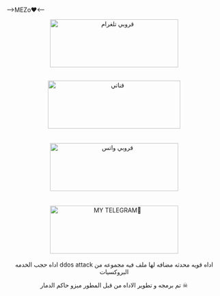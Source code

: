 <br>
-->MEZo❤<--
<div align="center">
  
<a href="https://t.me/+u9nrS-yRQB1iODNk"><img align="center" src="https://ibb.co/5Yf0TNv" alt="قروبي تلغرام" height="112" width="300" /></a>
<br>
<div>
<br>
  <div>
<a href="https://t.me/SJGDdw" target="blank"><img align="center" src="https://ibb.co/BZpgKRT" alt="قناتي" height="112" width="310" /></a>
  <div>
<br>
    <br>
    <div>
<a href="@BLACK1_HAT"><img align="center" src="https://ibb.co/WgWsMZW" alt="قروبي واتس" height="112" width="300" /></a>
<div>
  <br>
  <br>
  <div>
  <a href="https://t.me/+u9nrS-yRQB1iODNk"><img align="center" alt="MY TELEGRAM👿" height="112" width="300" /></a>
    <div>
<br>
اداه حجب الخدمه ddos attack  اداه قويه محدثه مضافه لها ملف فيه مجموعه من البروكسيات

تم برمجه و تطوير الاداه من قبل المطور ميزو حاكم الدمار ☠

